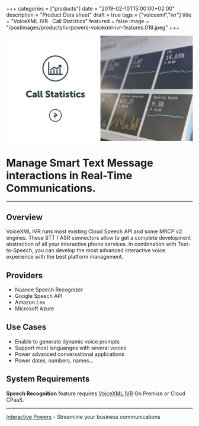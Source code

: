 +++
categories = ["products"]
date = "2019-02-10T15:00:00+02:00"
description = "Product Data sheet"
draft = true
tags = ["voicexml","ivr"]
title = "VoiceXML IVR · Call Statistics"
featured = false
image = "/postimages/products/ivrpowers-voicexml-ivr-features.018.jpeg"
+++

![VoiceXML IVR Call Statistics](/postimages/products/ivrpowers-voicexml-ivr-features.019.jpeg)

#	Manage Smart Text Message interactions in Real-Time Communications.
---

## Overview

VoiceXML IVR runs most existing Cloud Speech API and some MRCP v2 engines. These STT / ASR connectors allow to get a complete development abstraction of all your interactive phone services. In combination with Text-to-Speech, you can develop the most advanced interactive voice experience with the best platform management.

## Providers

* Nuance Speech Recognizer 
* Google Speech API
* Amazon Lex
* Microsoft Azure

## Use Cases

* Enable to generate dynamic voice prompts
* Support most languanges with several voices
* Power advanced conversational applications
* Power dates, numbers, names...
	
## System Requirements

**Speech Recognition** feature requires [VoiceXML IVR](http://blog.ivrpowers.com/post/products/voicexml-ivr/) On Premise or Cloud CPaaS.

---
[Interactive Powers](http://www.ivrpowers.com/) - Streamline your business communications


